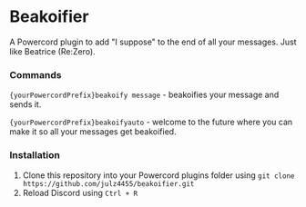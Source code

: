 # Beakoifier
A Powercord plugin to add "I suppose" to the end of all your messages. Just like Beatrice (Re:Zero).

### Commands
`{yourPowercordPrefix}beakoify message` - beakoifies your message and sends it.

`{yourPowercordPrefix}beakoifyauto` - welcome to the future where you can make it so all your messages get beakoified.

### Installation
1. Clone this repository into your Powercord plugins folder using `git clone https://github.com/julz4455/beakoifier.git`
2. Reload Discord using `Ctrl + R`
